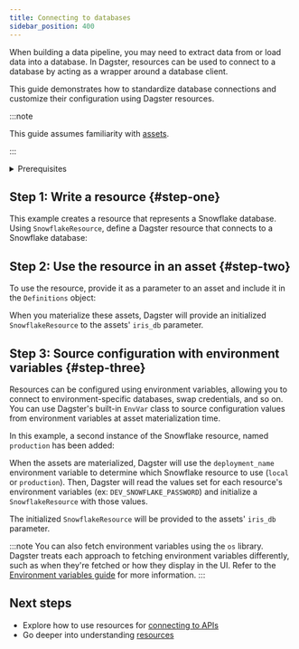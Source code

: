 ```yaml
---
title: Connecting to databases
sidebar_position: 400
---
```


When building a data pipeline, you may need to extract data from or load data into a database. In Dagster, resources can be used to connect to a database by acting as a wrapper around a database client.

This guide demonstrates how to standardize database connections and customize their configuration using Dagster resources.

:::note

This guide assumes familiarity with [assets](/guides/build/assets/).

:::

<details>
  <summary>Prerequisites</summary>

To run the example code in this article, you'll need:

- Connection information for a Snowflake database
- To install the following:

   ```bash
   pip install dagster dagster-snowflake pandas
   ```

</details>

## Step 1: Write a resource \{#step-one}

This example creates a resource that represents a Snowflake database. Using `SnowflakeResource`, define a Dagster resource that connects to a Snowflake database:

<CodeExample path="docs_beta_snippets/docs_beta_snippets/guides/external-systems/databases/snowflake-resource.py" language="python" />

## Step 2: Use the resource in an asset \{#step-two}

To use the resource, provide it as a parameter to an asset and include it in the `Definitions` object:

<CodeExample path="docs_beta_snippets/docs_beta_snippets/guides/external-systems/databases/use-in-asset.py" language="python" />

When you materialize these assets, Dagster will provide an initialized `SnowflakeResource` to the assets' `iris_db` parameter.

## Step 3: Source configuration with environment variables \{#step-three}

Resources can be configured using environment variables, allowing you to connect to environment-specific databases, swap credentials, and so on. You can use Dagster's built-in `EnvVar` class to source configuration values from environment variables at asset materialization time.

In this example, a second instance of the Snowflake resource, named `production` has been added:

<CodeExample path="docs_beta_snippets/docs_beta_snippets/guides/external-systems/databases/use-envvars.py" language="python" />

When the assets are materialized, Dagster will use the `deployment_name` environment variable to determine which Snowflake resource to use (`local` or `production`). Then, Dagster will read the values set for each resource's environment variables (ex: `DEV_SNOWFLAKE_PASSWORD`) and initialize a `SnowflakeResource` with those values.

The initialized `SnowflakeResource` will be provided to the assets' `iris_db` parameter.

:::note
You can also fetch environment variables using the `os` library. Dagster treats each approach to fetching environment variables differently, such as when they're fetched or how they display in the UI. Refer to the [Environment variables guide](/guides/deploy/using-environment-variables-and-secrets) for more information.
:::

## Next steps

- Explore how to use resources for [connecting to APIs](/guides/build/external-resources/connecting-to-apis)
- Go deeper into understanding [resources](/guides/build/external-resources/)